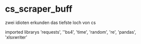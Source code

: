 # cs_scraper_buff
zwei idioten erkunden das tiefste loch von cs

imported librarys 'requests', ''bs4', 'time', 'random', 're', 'pandas', 'xlsxwriter'
